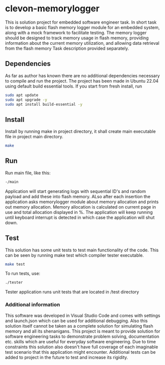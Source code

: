 # clevon-memorylogger
This is solution project for embedded software engineer task. 
In short task is to develop a basic flash memory logger module for an embedded system, along 
with a mock framework to facilitate testing. The memory logger should be designed to track 
memory usage in flash memory, providing information about the current memory utilization, 
and allowing data retrieval from the flash memory
Task description provided separately.

## Dependencies
As far as author has known there are no additional dependencies necessary to compile and run the project.
The project has been made in Ubuntu 22.04 using default build essential tools.
If you start from fresh install, run 
```bash
sudo apt update
sudo apt upgrade -y
sudo apt install build-essential -y
```

## Install
Install by running make in project directory, it shall create main executable file in project main directory.
```bash
make
```

## Run
Run main file, like this:
```bash
-/main
```
Application will start generating logs with sequential ID's and random payload and add these into flash memory. ALso after each insertion the application asks memorylogger module about memory allocation and prints out memory allocation.
Memory allocation is calculated on current page in use and total allocation displayed in %.
The application will keep running until keyboard interrupt is detected in which case the application will shut down.

## Test
This solution has some unit tests to test main functionality of the code. This can be seen by running make test which compiler tester executable.
```bash
make test
```
To run tests, use:
```bash
./tester
```

Tester application runs unit tests that are located in /test directory

### Additional information

This software was developed in Visual Studio Code and comes with settings and launch.json which can be used for additional debugging.
Also this solution itself cannot be taken as a complete solution for simulating flash memory and all its shenanigans. This project is meant to provide solution for software engineering tasks to demonstrate problem solving, documentation etc. skills which are useful for everyday software engineering. Due to time constraints this solution also doesn't have full coverage of each imaginable test scenario that this application might encounter. Additional tests can be added to project in the future to test and increase its rigidity.
